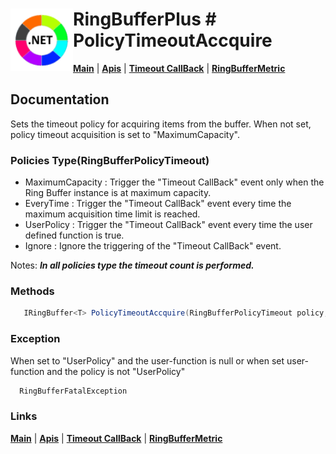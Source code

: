 # <img align="left" width="100" height="100" src="./images/icon.png"> RingBufferPlus # PolicyTimeoutAccquire

[**Main**](index.md#help) | 
[**Apis**](index.md#apis) |
[**Timeout CallBack**](timeoutcallback.md) |
[**RingBufferMetric**](metricclass.md)

## Documentation
Sets the timeout policy for acquiring items from the buffer. When not set, policy timeout acquisition is set to "MaximumCapacity".

### Policies Type(RingBufferPolicyTimeout)

- MaximumCapacity : Trigger the "Timeout CallBack" event only when the Ring Buffer instance is at maximum capacity.
- EveryTime : Trigger the "Timeout CallBack" event every time the maximum acquisition time limit is reached.
- UserPolicy : Trigger the "Timeout CallBack" event every time the user defined function is true.
- Ignore : Ignore the triggering of the "Timeout CallBack" event.

Notes: _**In all policies type the timeout count is performed.**_

### Methods

```csharp
   IRingBuffer<T> PolicyTimeoutAccquire(RingBufferPolicyTimeout policy, Func<RingBufferMetric, CancellationToken, bool>? userpolicy = null)
``` 

### Exception

When set to "UserPolicy" and the user-function is null or when set user-function and the policy is not "UserPolicy"

```csharp
  RingBufferFatalException
``` 

### Links
[**Main**](index.md#help) | 
[**Apis**](index.md#apis) |
[**Timeout CallBack**](timeoutcallback.md) |
[**RingBufferMetric**](metricclass.md)
